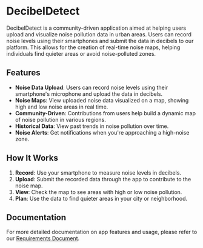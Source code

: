# DecibelDetect

DecibelDetect is a community-driven application aimed at helping users upload and visualize noise pollution data in urban areas. Users can record noise levels using their smartphones and submit the data in decibels to our platform. This allows for the creation of real-time noise maps, helping individuals find quieter areas or avoid noise-polluted zones.

## Features
- **Noise Data Upload**: Users can record noise levels using their smartphone's microphone and upload the data in decibels.
- **Noise Maps**: View uploaded noise data visualized on a map, showing high and low noise areas in real time.
- **Community-Driven**: Contributions from users help build a dynamic map of noise pollution in various regions.
- **Historical Data**: View past trends in noise pollution over time.
- **Noise Alerts**: Get notifications when you're approaching a high-noise zone.

## How It Works
1. **Record**: Use your smartphone to measure noise levels in decibels.
2. **Upload**: Submit the recorded data through the app to contribute to the noise map.
3. **View**: Check the map to see areas with high or low noise pollution.
4. **Plan**: Use the data to find quieter areas in your city or neighborhood.

## Documentation
For more detailed documentation on app features and usage, please refer to our [Requirements Document](docs/requirements/requirements.md).

